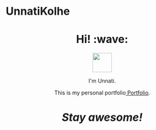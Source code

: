 # UnnatiKolhe

<h1 align='center'> Hi! :wave:</h1>
<div align="center"><a href="https://www.linkedin.com/in/unnati-kolhe/">
<img src="https://www.flaticon.com/svg/vstatic/svg/174/174857.svg?token=exp=1612271502~hmac=69845043c6f1630c774cc44433a09ccb" width="50" /></a></div>


<p align='center'>
I'm Unnati.
</p>
<p align='center'>This is my personal portfolio<a href="https://unnatik.github.io/My_CV/"> Portfolio</a>.</p>


</p>
<h1 align='center'><i>Stay awesome!</i></h1>
